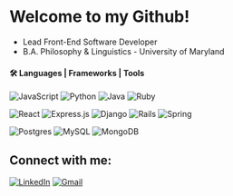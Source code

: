 # Welcome to my Github!

- Lead Front-End Software Developer
- B.A. Philosophy & Linguistics - University of Maryland

#### 🛠️ Languages | Frameworks | Tools
![JavaScript](https://img.shields.io/badge/Javascript-%23323330.svg?style=for-the-badge&logo=javascript&logoColor=%23F7DF1E)
![Python](https://img.shields.io/badge/Python-3670A0?style=for-the-badge&logo=python&logoColor=ffdd54)
![Java](https://img.shields.io/badge/Java-%23ED8B00.svg?style=for-the-badge&logo=oracle&logoColor=white)
![Ruby](https://img.shields.io/badge/Ruby-%23CC342D.svg?style=for-the-badge&logo=ruby&logoColor=white)

![React](https://img.shields.io/badge/React-%2320232a.svg?style=for-the-badge&logo=react&logoColor=%2361DAFB)
![Express.js](https://img.shields.io/badge/Express.js-%23404d59.svg?style=for-the-badge&logo=express&logoColor=%2361DAFB)
![Django](https://img.shields.io/badge/django%20-%23092E20.svg?style=for-the-badge&logo=django&logoColor=white)
![Rails](https://img.shields.io/badge/Rails-%23CC0000.svg?style=for-the-badge&logo=ruby-on-rails&logoColor=white)
![Spring](https://img.shields.io/badge/Spring-%236DB33F.svg?style=for-the-badge&logo=spring&logoColor=white)

![Postgres](https://img.shields.io/badge/PostgreSQL-%23316192.svg?style=for-the-badge&logo=postgresql&logoColor=white)
![MySQL](https://img.shields.io/badge/MySQL-%2300f.svg?style=for-the-badge&logo=mysql&logoColor=white)
![MongoDB](https://img.shields.io/badge/MongoDB-%234ea94b.svg?style=for-the-badge&logo=mongodb&logoColor=white)

## Connect with me:

[![LinkedIn](https://img.shields.io/badge/Miles%20Owens%20-%230077B5.svg?&style=plastic&logo=linkedin&logoColor=white&link=https://www.linkedin.com/in/miles-owens/)](https://www.linkedin.com/in/miles-owens/)
[![Gmail](https://img.shields.io/badge/Gmail-D14836?style=plastic&logo=gmail&logoColor=white&link=mailto:milesrhowens@gmail.com)](mailto:milesrhowens@gmail.com)
